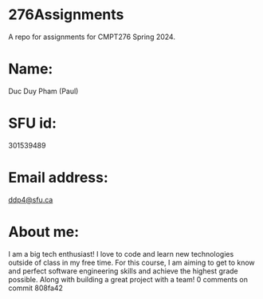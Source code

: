 # 276Assignments

A repo for assignments for CMPT276 Spring 2024.

# Name:

Duc Duy Pham (Paul)

# SFU id:

301539489

# Email address:

ddp4@sfu.ca

# About me:

I am a big tech enthusiast! I love to code and learn new technologies outside of class in my free time. For this course, I am aiming to get to know and perfect software engineering skills and achieve the highest grade possible. Along with building a great project with a team!
0 comments on commit 808fa42
